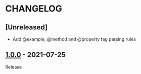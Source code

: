 # CHANGELOG
## [Unreleased]
- Add @example, @method and @property tag parsing rules
## [1.0.0](../../tree/1.0.0) - 2021-07-25
Release
